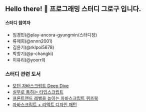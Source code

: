 ## Hello there! 👋 프로그래밍 스터디 그로구 입니다.

#### 스터디 참여자
- 임경민(@play-ancora-gyungmin/스터디장)
- 류제희(@nnnn2001)
- 김윤기(@rklpoi5678)
- 박창기(@p-changki)
- 이유리(@yoorrll)

### 스터디 관련 도서
- [모던 자바스크립트 Deep Dive](https://product.kyobobook.co.kr/detail/S000001766445)
- [실무로 통하는 타입스크립트](https://product.kyobobook.co.kr/detail/S000213641343)
- [프론트엔드 레벨을 높이는 자바스크립트 퀴즈북](https://product.kyobobook.co.kr/detail/S000217575708)
- [자바스크립트 + 리액트 디자인 패턴](https://product.kyobobook.co.kr/detail/S000213880201)

<!--
**Here are some ideas to get you started:**

🙋‍♀️ A short introduction - what is your organization all about?
🌈 Contribution guidelines - how can the community get involved?
👩‍💻 Useful resources - where can the community find your docs? Is there anything else the community should know?
🍿 Fun facts - what does your team eat for breakfast?
🧙 Remember, you can do mighty things with the power of [Markdown](https://docs.github.com/github/writing-on-github/getting-started-with-writing-and-formatting-on-github/basic-writing-and-formatting-syntax)
-->
